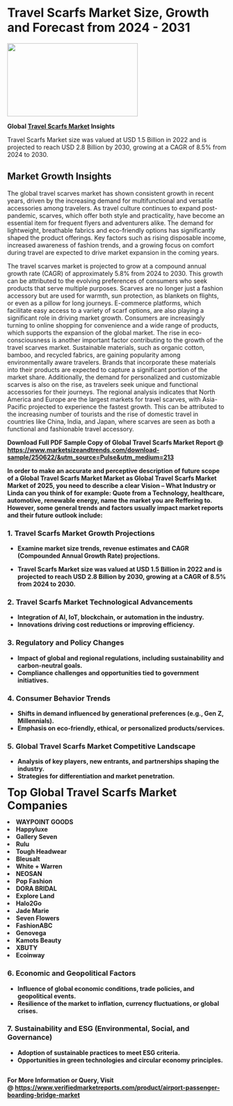 <H1>Travel Scarfs Market Size, Growth and Forecast from 2024 - 2031</H1><img class="aligncenter size-medium wp-image-584254" src="https://thirdeyenews.in/wp-content/uploads/2024/09/Global-Market-Research-300x168.jpeg" alt="" width="300" height="168" /><p><strong>Global&nbsp;<a href="https://www.marketsizeandtrends.com/download-sample/250622/&amp;utm_source=Pulse&amp;utm_medium=213">Travel Scarfs Market</a> Insights</strong></p><p>Travel Scarfs Market size was valued at USD 1.5 Billion in 2022 and is projected to reach USD 2.8 Billion by 2030, growing at a CAGR of 8.5% from 2024 to 2030.</p><p><h2>Market Growth Insights</h2> <p>The global travel scarves market has shown consistent growth in recent years, driven by the increasing demand for multifunctional and versatile accessories among travelers. As travel culture continues to expand post-pandemic, scarves, which offer both style and practicality, have become an essential item for frequent flyers and adventurers alike. The demand for lightweight, breathable fabrics and eco-friendly options has significantly shaped the product offerings. Key factors such as rising disposable income, increased awareness of fashion trends, and a growing focus on comfort during travel are expected to drive market expansion in the coming years.</p> <p><strong></strong></p> <p>The travel scarves market is projected to grow at a compound annual growth rate (CAGR) of approximately 5.8% from 2024 to 2030. This growth can be attributed to the evolving preferences of consumers who seek products that serve multiple purposes. Scarves are no longer just a fashion accessory but are used for warmth, sun protection, as blankets on flights, or even as a pillow for long journeys. E-commerce platforms, which facilitate easy access to a variety of scarf options, are also playing a significant role in driving market growth. Consumers are increasingly turning to online shopping for convenience and a wide range of products, which supports the expansion of the global market. The rise in eco-consciousness is another important factor contributing to the growth of the travel scarves market. Sustainable materials, such as organic cotton, bamboo, and recycled fabrics, are gaining popularity among environmentally aware travelers. Brands that incorporate these materials into their products are expected to capture a significant portion of the market share. Additionally, the demand for personalized and customizable scarves is also on the rise, as travelers seek unique and functional accessories for their journeys. The regional analysis indicates that North America and Europe are the largest markets for travel scarves, with Asia-Pacific projected to experience the fastest growth. This can be attributed to the increasing number of tourists and the rise of domestic travel in countries like China, India, and Japan, where scarves are seen as both a functional and fashionable travel accessory. <p><strong></p><p><span class=""><strong>Download Full PDF Sample Copy of Global Travel Scarfs Market Report</strong> @ <a href="https://www.marketsizeandtrends.com/download-sample/250622/&amp;utm_source=Pulse&amp;utm_medium=213" target="_blank">https://www.marketsizeandtrends.com/download-sample/250622/&amp;utm_source=Pulse&amp;utm_medium=213</a></span></p><p>In order to make an accurate and perceptive description of future scope of a Global&nbsp;Travel Scarfs Market Market as Global&nbsp;Travel Scarfs Market Market of 2025, you need to describe a clear Vision &ndash; What Industry or Linda can you think of for example: Quote from a Technology, healthcare, automotive, renewable energy, name the market you are Reffering to. However, some general trends and factors usually impact market reports and their future outlook include:</p><h3>1.&nbsp;<strong>Travel Scarfs Market Growth Projections</strong></h3><ul><li>Examine market size trends, revenue estimates and CAGR (Compounded Annual Growth Rate) projections.</li><li><p>Travel Scarfs Market size was valued at USD 1.5 Billion in 2022 and is projected to reach USD 2.8 Billion by 2030, growing at a CAGR of 8.5% from 2024 to 2030.</p></li></ul><h3>2.&nbsp;<strong>Travel Scarfs Market Technological Advancements</strong></h3><ul><li>Integration of AI, IoT, blockchain, or automation in the industry.</li><li>Innovations driving cost reductions or improving efficiency.</li></ul><h3>3.&nbsp;<strong>Regulatory and Policy Changes</strong></h3><ul><li>Impact of global and regional regulations, including sustainability and carbon-neutral goals.</li><li>Compliance challenges and opportunities tied to government initiatives.</li></ul><h3>4.&nbsp;<strong>Consumer Behavior Trends</strong></h3><ul><li>Shifts in demand influenced by generational preferences (e.g., Gen Z, Millennials).</li><li>Emphasis on eco-friendly, ethical, or personalized products/services.</li></ul><h3>5.&nbsp;<strong>Global Travel Scarfs Market Competitive Landscape</strong></h3><ul><li>Analysis of key players, new entrants, and partnerships shaping the industry.</li><li>Strategies for differentiation and market penetration.</li></ul><p data-pm-slice="1 1 []"><span style="color: inherit; font-family: inherit; font-size: 25px;">Top Global Travel Scarfs Market Companies</span></p><div class="" data-test-id=""><p><li>WAYPOINT GOODS</li><li> Happyluxe</li><li> Gallery Seven</li><li> Rulu</li><li> Tough Headwear</li><li> Bleusalt</li><li> White + Warren</li><li> NEOSAN</li><li> Pop Fashion</li><li> DORA BRIDAL</li><li> Explore Land</li><li> Halo2Go</li><li> Jade Marie</li><li> Seven Flowers</li><li> FashionABC</li><li> Genovega</li><li> Kamots Beauty</li><li> XBUTY</li><li> Ecoinway</li></p></div><h3>6.&nbsp;<strong>Economic and Geopolitical Factors</strong></h3><ul><li>Influence of global economic conditions, trade policies, and geopolitical events.</li><li>Resilience of the market to inflation, currency fluctuations, or global crises.</li></ul><h3>7.&nbsp;<strong>Sustainability and ESG (Environmental, Social, and Governance)</strong></h3><ul><li>Adoption of sustainable practices to meet ESG criteria.</li><li>Opportunities in green technologies and circular economy principles.</li></ul><h2><strong style="font-size: 14px;">For More Information or Query, Visit @&nbsp;</strong><a style="background-color: #ffffff; font-size: 14px;" href="https://www.marketsizeandtrends.com/report/travel-scarfs-market/" target="_blank">https://www.verifiedmarketreports.com/product/airport-passenger-boarding-bridge-market</a></h2>
